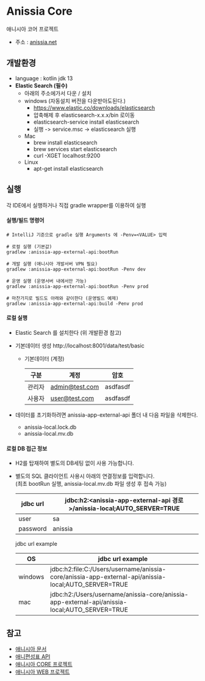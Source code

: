 # Anissia Core
애니시아 코어 프로젝트
- 주소 : [anissia.net](https://anissia.net)

## 개발환경
* language : kotlin jdk 13
* **Elastic Search (필수)**
    - 아래의 주소에가서 다운 / 설치
    - windows (자동설치 버전을 다운받아도된다.)
        - https://www.elastic.co/downloads/elasticsearch
        - 압축해제 후 elasticsearch-x.x.x/bin 로이동
        - elasticsearch-service install elasticsearch
        - 실행 -> service.msc -> elasticsearch 실행
    - Mac
        - brew install elasticsearch
        - brew services start elasticsearch
        - curl -XGET localhost:9200
    - Linux
        - apt-get install elasticsearch

## 실행
각 IDE에서 실행하거나 직접 gradle wrapper를 이용하여 실행


#### 실행/빌드 명령어
```
# IntelliJ 기준으로 gradle 실행 Arguments 에 -Penv=<VALUE> 입력

# 로컬 실행 (기본값)
gradlew :anissia-app-external-api:bootRun

# 개발 실행 (애니시아 개발서버 VPN 필요)
gradlew :anissia-app-external-api:bootRun -Penv dev

# 운영 실행 (운영서버 내에서만 가능)
gradlew :anissia-app-external-api:bootRun -Penv prod

# 마찬가지로 빌드도 아래와 같이한다 (운영빌드 예제)
gradlew :anissia-app-external-api:build -Penv prod
```

#### 로컬 실행
- Elastic Search 를 설치한다 (위 개발환경 참고)
- 기본데이터 생성 http://localhost:8001/data/test/basic
    - 기본데이터 (계정)
      
      |구분|계정|암호|
      |---|---|---|
      |관리자|admin@test.com|asdfasdf|
      |사용자|user@test.com|asdfasdf|
    
- 데이터를 초기화하려면 anissia-app-external-api 폴더 내 다음 파일을 삭제한다.
    - anissia-local.lock.db
    - anissia-local.mv.db


#### 로컬 DB 접근 정보
   - H2를 탑재하여 별도의 DB세팅 없이 사용 가능합니다.
   - 별도의 SQL 클라이언트 사용시 아래의 연결정보를 입력합니다.\
     (최초 bootRun 실행, anissia-local.mv.db 파일 생성 후 접속 가능)
      
      |jdbc url|jdbc:h2:<anissia-app-external-api 경로>/anissia-local;AUTO_SERVER=TRUE|
      |---|---|
      |user|sa|
      |password|anissia|
      
      jdbc url example
      
      |OS|jdbc url example|
      |---|---|
      |windows|jdbc:h2:file:C:/Users/username/anissia-core/anissia-app-external-api/anissia-local;AUTO_SERVER=TRUE|
      |mac|jdbc:h2:/Users/username/anissia-core/anissia-app-external-api/anissia-local;AUTO_SERVER=TRUE|


## 참고 
* [애니시아 문서](https://github.com/anissia-net/document)
* [애니편성표 API](https://github.com/anissia-net/document/blob/main/api_anime_schdule.md)
* [애니시아 CORE 프로젝트](https://github.com/anissia-net/anissia-core)
* [애니시아 WEB 프로젝트](https://github.com/anissia-net/anissia-web)
